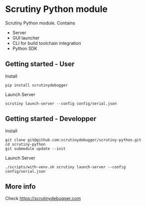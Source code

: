# Scrutiny Python module


Scrutiny Python module. Contains
 - Server
 - GUI launcher
 - CLI for build toolchain integration
 - Python SDK


## Getting started - User

Install 

```
pip install scrutinydebugger
```

Launch Server
```
scrutiny launch-server --config config/serial.json
```

## Getting started - Developper

Install

```
git clone git@github.com:scrutinydebugger/scrutiny-python.git
cd scrutiny-python
git submodule update --init
```

Launch Server
```
./scripts/with-venv.sh scrutiny launch-server --config config/serial.json
```

## More info

Check https://scrutinydebugger.com
